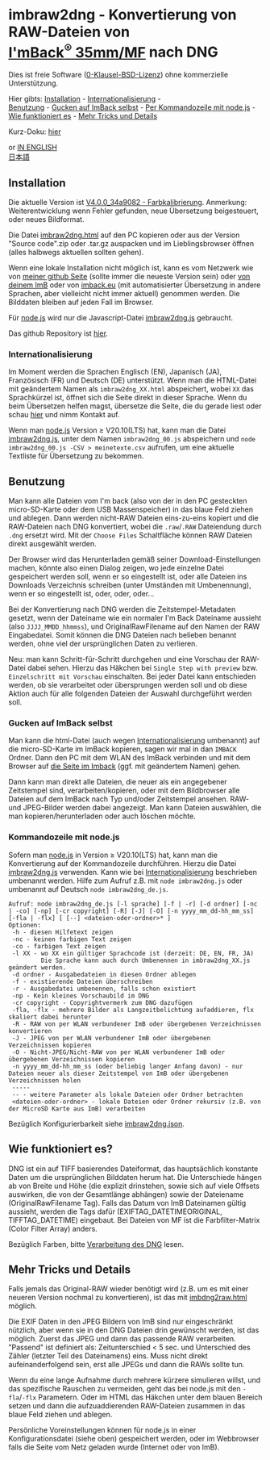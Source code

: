 <!-- SPDX-License-Identifier: 0BSD -->
# imbraw2dng - Konvertierung von RAW-Dateien von [I'mBack<sup>&reg;</sup>&nbsp;35mm/MF](https://imback.eu) nach DNG

Dies ist freie Software ([0-Klausel-BSD-Lizenz](LICENSE.txt)) ohne kommerzielle Unterstützung.

Hier gibts: [Installation](#installation) - [Internationalisierung](#internationalisierung) -    
[Benutzung](#benutzung) - [Gucken auf ImBack selbst](#gucken-auf-imback-selbst) - [Per Kommandozeile mit node.js](#kommandozeile-mit-nodejs) - [Wie funktioniert es](#wie-funktioniert-es) - [Mehr Tricks und Details](#mehr-tricks-und-details)

Kurz-Doku: [hier](https://shyrodgau.github.io/imbraw2dng/README_de)

or [IN ENGLISH](https://shyrodgau.github.io/imbraw2dng/moredoc)  
 [日本語](https://shyrodgau.github.io/imbraw2dng/moredoc_ja)

## Installation

Die aktuelle Version ist [V4.0.0_34a9082 - Farbkalibrierung](https://github.com/shyrodgau/imbraw2dng/releases/tag/V4.0.0_34a9082).
Anmerkung: Weiterentwicklung wenn Fehler gefunden, neue Übersetzung beigesteuert, oder neues Bildformat.

Die Datei [imbraw2dng.html](https://github.com/shyrodgau/imbraw2dng/raw/master/imbraw2dng.html) auf den PC kopieren oder aus der 
Version "Source code".zip oder .tar.gz auspacken und im Lieblingsbrowser öffnen (alles halbwegs aktuellen sollten gehen).

Wenn eine lokale Installation nicht möglich ist, kann es vom Netzwerk wie von [meiner github Seite](https://shyrodgau.github.io/imbraw2dng/imbraw2dng_de.html) 
(sollte immer die neueste Version sein) oder [von deinem ImB](#gucken-auf-imback-selbst) oder von [imback.eu](https://imback.eu/home/im-back-raw-dng-converter-ib35/) 
(mit automatisierter Übersetzung in andere Sprachen, aber vielleicht nicht immer aktuell) genommen werden. Die Bilddaten bleiben auf jeden Fall im Browser.

Für [node.js](#kommandozeile-mit-nodejs) wird nur die Javascript-Datei [imbraw2dng.js](https://github.com/shyrodgau/imbraw2dng/raw/master/imbraw2dng.js) gebraucht.

Das github Repository ist [hier](https://github.com/shyrodgau/imbraw2dng).

### Internationalisierung

Im Moment werden die Sprachen Englisch (EN), Japanisch (JA), Französisch (FR) und Deutsch (DE) unterstützt. Wenn man die HTML-Datei mit geändertem Namen
als `imbraw2dng_XX.html` abspeichert, wobei `XX` das Sprachkürzel ist, öffnet sich die Seite direkt in dieser Sprache. Wenn
du beim Übersetzen helfen magst, übersetze die Seite, die du gerade liest oder schau [hier](https://shyrodgau.github.io/imbraw2dng/translations.xls) und nimm Kontakt
auf.

Wenn man [node.js](https://nodejs.org) Version &ge; V20.10(LTS) hat, kann man die Datei [imbraw2dng.js](https://github.com/shyrodgau/imbraw2dng/raw/master/imbraw2dng.js), 
unter dem Namen `imbraw2dng_00.js` abspeichern und `node imbraw2dng_00.js -CSV > meinetexte.csv` aufrufen, um eine aktuelle Textliste für Übersetzung zu bekommen.


## Benutzung

Man kann alle Dateien vom I'm back (also von der in den PC gesteckten micro-SD-Karte oder dem USB Massenspeicher) in das blaue Feld ziehen und ablegen. 
Dann werden nicht-RAW Dateien eins-zu-eins kopiert und die RAW-Dateien nach DNG konvertiert, wobei die `.raw`/`.RAW` Dateiendung 
durch `.dng` ersetzt wird. 
Mit der `Choose Files` Schaltfläche können RAW Dateien direkt ausgewählt werden. 

Der Browser wird das Herunterladen gemäß seiner Download-Einstellungen machen, könnte also einen Dialog zeigen, wo jede einzelne 
Datei gespeichert werden soll, wenn er so eingestellt ist, oder alle Dateien ins Downloads Verzeichnis schreiben (unter Umständen mit 
Umbenennung), wenn er so eingestellt ist, oder, oder, oder...

Bei der Konvertierung nach DNG werden die Zeitstempel-Metadaten gesetzt, wenn der Dateiname wie ein normaler I'm Back Dateiname 
aussieht (also `JJJJ_MMDD_hhmmss`), und OriginalRawFilename auf den Namen der RAW Eingabedatei. Somit können die DNG Dateien nach belieben 
benannt werden, ohne viel der ursprünglichen Daten zu verlieren.

Neu: man kann Schritt-für-Schritt durchgehen und eine Vorschau der RAW-Datei dabei sehen. Hierzu das Häkchen bei `Single Step with preview` 
bzw. `Einzelschritt mit Vorschau`
einschalten. Bei jeder Datei kann entschieden werden, ob sie verarbeitet oder übersprungen werden soll und ob diese Aktion auch für 
alle folgenden Dateien der Auswahl durchgeführt werden soll. 


### Gucken auf ImBack selbst

Man kann die html-Datei (auch wegen [Internationalisierung](#internationalisierung) umbenannt) auf die micro-SD-Karte im ImBack kopieren, 
sagen wir mal in dan `IMBACK` Ordner. Dann den PC mit dem WLAN des ImBack verbinden und mit dem Browser auf 
[die Seite im Imback](http://192.168.1.254/IMBACK/imbraw2dng.html) (ggf. mit geändertem Namen) gehen.

Dann kann man direkt alle Dateien, die neuer als ein angegebener Zeitstempel sind, verarbeiten/kopieren, oder mit dem Bildbrowser alle 
Dateien auf dem ImBack nach Typ und/oder Zeitstempel ansehen. RAW- und JPEG-Bilder werden dabei angezeigt. Man kann Dateien auswählen, 
die man kopieren/herunterladen oder auch löschen möchte.

### Kommandozeile mit node.js

Sofern man [node.js](https://nodejs.org) in Version &ge; V20.10(LTS) hat, kann man die Konvertierung auf der Kommandozeile durchführen. Hierzu die Datei 
[imbraw2dng.js](https://github.com/shyrodgau/imbraw2dng/raw/master/imbraw2dng.js) verwenden. Kann wie bei 
[Internationalisierung](#internationalisierung) beschrieben umbenannt werden. Hilfe zum Aufruf z.B. mit `node imbraw2dng.js` oder 
umbenannt auf Deutsch `node imbraw2dng_de.js`.
```
Aufruf: node imbraw2dng_de.js [-l sprache] [-f | -r] [-d ordner] [-nc | -co] [-np] [-cr copyright] [-R] [-J] [-O] [-n yyyy_mm_dd-hh_mm_ss] [-fla | -flx] [ [--] <dateien-oder-ordner>* ]
Optionen:
 -h - diesen Hilfetext zeigen
 -nc - keinen farbigen Text zeigen
 -co - farbigen Text zeigen
 -l XX - wo XX ein gültiger Sprachcode ist (derzeit: DE, EN, FR, JA)
         Die Sprache kann auch durch Umbenennen in imbraw2dng_XX.js geändert werden.
 -d ordner - Ausgabedateien in diesen Ordner ablegen
 -f - existierende Dateien überschreiben
 -r - Ausgabedatei umbenennen, falls schon existiert
 -np - Kein kleines Vorschaubild im DNG
 -cr copyright - Copyrightvermerk zum DNG dazufügen
 -fla, -flx - mehrere Bilder als Langzeitbelichtung aufaddieren, flx skaliert dabei herunter
 -R - RAW von per WLAN verbundener ImB oder übergebenen Verzeichnissen konvertieren
 -J - JPEG von per WLAN verbundener ImB oder übergebenen Verzeichnissen kopieren
 -O - Nicht-JPEG/Nicht-RAW von per WLAN verbundener ImB oder übergebenen Verzeichnissen kopieren
 -n yyyy_mm_dd-hh_mm_ss (oder beliebig langer Anfang davon) - nur Dateien neuer als dieser Zeitstempel von ImB oder übergebenen Verzeichnissen holen
 -----
 -- - weitere Parameter als lokale Dateien oder Ordner betrachten
 <dateien-oder-ordner> - lokale Dateien oder Ordner rekursiv (z.B. von der MicroSD Karte aus ImB) verarbeiten
```

Bezüglich Konfigurierbarkeit siehe [imbraw2dng.json](imbraw2dng.json).

## Wie funktioniert es?

DNG ist ein auf TIFF basierendes Dateiformat, das hauptsächlich konstante Daten um die ursprünglichen Bilddaten herum hat. Die Unterschiede hängen 
ab von Breite und Höhe (die explizit drinstehen, sowie sich auf viele Offsets auswirken, die von der Gesamtlänge abhängen) sowie der Dateiename 
(OriginalRawFilename Tag). Falls das Datum von ImB Dateinamen gültig aussieht, werden die Tags dafür (EXIFTAG_DATETIMEORIGINAL, TIFFTAG_DATETIME) 
eingebaut. Bei Dateien von MF ist die Farbfilter-Matrix (Color Filter Array) anders.

Bezüglich Farben, bitte [Verarbeitung des DNG](README_de#verarbeitung-des-dng) lesen.


## Mehr Tricks und Details

Falls jemals das Original-RAW wieder benötigt wird (z.B. um es mit einer neueren Version nochmal zu konvertieren), ist das mit [imbdng2raw.html](https://shyrodgau.github.io/imbraw2dng/imbdng2raw.html) möglich.

Die EXIF Daten in den JPEG Bildern von ImB sind nur eingeschränkt nützlich, aber wenn sie in den DNG Dateien drin gewünscht werden, ist das möglich. Zuerst das JPEG und dann das passende RAW verarbeiten.
"Passend" ist definiert als: Zeitunterschied < 5 sec. und Unterschied des Zähler (letzter Teil des Dateinamens) eins. Muss nicht direkt aufeinanderfolgend sein, erst alle JPEGs und dann die RAWs sollte tun.

Wenn du eine lange Aufnahme durch mehrere kürzere simulieren willst, und das spezifische Rauschen zu vermeiden, geht das bei node.js mit den `-fla`/`-flx` Parametern.
Oder im HTML das Häkchen unter dem blauen Bereich setzen und dann die aufzuaddierenden RAW-Dateien zusammen in das blaue Feld ziehen und ablegen.

Persönliche Voreinstellungen können für node.js in einer Konfigurationsdatei (siehe oben) gespeichert werden, oder im Webbrowser falls die Seite vom Netz geladen wurde (Internet oder von ImB).
